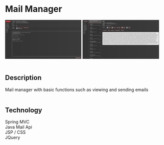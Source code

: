# Mail Manager

<div>
  <img src="mail_manager1.jpg" width="49.5%">
  <img src="mail_manager2.jpg" width="49.5%">
</div> <br>

## Description
Mail manager with basic functions such as viewing and sending emails <br> <br>

## Technology
Spring MVC <br>
Java Mail Api <br>
JSP / CSS <br>
JQuery <br>
